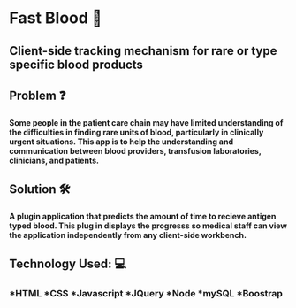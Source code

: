 # Fast Blood  :hospital:
## Client-side tracking mechanism for rare or type specific blood products

## Problem :question:
#### Some people in the patient care chain may have limited understanding of the difficulties in finding rare units of blood, particularly in clinically urgent situations. This app is to help the understanding and communication between blood providers, transfusion laboratories, clinicians, and patients.

## Solution :hammer_and_wrench: 
#### A plugin application that predicts the amount of time to recieve antigen typed blood. This plug in displays the progresss so medical staff can view the application independently from any client-side workbench.


## Technology Used: :computer:
### *HTML *CSS *Javascript *JQuery *Node *mySQL *Boostrap
